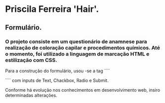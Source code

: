 # Priscila Ferreira 'Hair'.

## Formulário.

### O projeto consiste em um questionário de anamnese para realização de coloração capilar e procedimentos químicos. Até o momento, foi utilizado a linguagem de marcação HTML e estilização com CSS.

Para a construção do formulário, usou -se a tag ````<form>´´´´ com inputs de Text, Chackbox, Radio e Submit.

Conforme há evolução nos conhecimentos em desenvolvimento web, insiro determinadas alterações.

